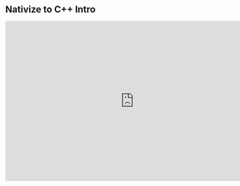 # Nativize to C++ Intro

<iframe width="800" height="500" src="https://www.youtube.com/embed/-ALPVt934mc?si=ICFZSY6uWRYgh67e" title="YouTube video player" frameborder="0" allow="accelerometer; autoplay; clipboard-write; encrypted-media; gyroscope; picture-in-picture; web-share" allowfullscreen=""></iframe>